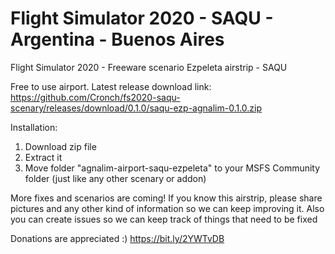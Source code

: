 # Flight Simulator 2020 - SAQU - Argentina - Buenos Aires
Flight Simulator 2020 - Freeware scenario Ezpeleta airstrip - SAQU

Free to use airport.
Latest release download link: https://github.com/Cronch/fs2020-saqu-scenary/releases/download/0.1.0/saqu-ezp-agnalim-0.1.0.zip

Installation:
1) Download zip file
2) Extract it
3) Move folder "agnalim-airport-saqu-ezpeleta" to your MSFS Community folder (just like any other scenary or addon)

More fixes and scenarios are coming!
If you know this airstrip, please share pictures and any other kind of information so we can keep improving it.
Also you can create issues so we can keep track of things that need to be fixed

Donations are appreciated :)
https://bit.ly/2YWTvDB
